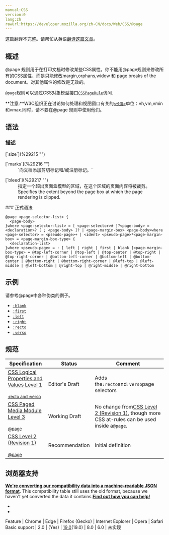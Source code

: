 ```yaml
---
manual:CSS
version:0
lang:zh
rawUrl:https://developer.mozilla.org/zh-CN/docs/Web/CSS/@page
---
```




这篇翻译不完整。请帮忙从英语[翻译这篇文章](%29213 "")。





## 概述<a name="概述"></a>


@page 规则用于在打印文档时修改某些CSS属性。你不能用@page规则来修改所有的CSS属性，而是只能修改margin,orphans,widow 和 page breaks of the document。对其他属性的修改是无效的。



`@page`规则可以通过CSS对象模型接口[`CSSPageRule`](%2592 "此页面仍未被本地化, 期待您的翻译!")访问.

**注意:**W3C组织正在讨论如何处理和视图窗口有关的[`<长度>`](%29214 "此页面仍未被本地化, 期待您的翻译!")单位：vh,vm,vmin和vmax.同时，请不要在@page 规则中使用他们。

## 语法<a name="语法"></a>

### 描述<a name="描述"></a>
<dl><dt id=''>[`size`](%29215 "")</dt><dd></dd></dl><dl><dt id=''>[`marks`](%29216 "")</dt><dd>`向文档添加剪切标记和/或注册标记。`</dd></dl><dl><dt id=''>[`bleed`](%29217 "")</dt><dd>指定一个超出页面盒模型的区域，在这个区域的页面内容将被裁剪。</dd><dd>Specifies the extent beyond the page box at which the page rendering is clipped.</dd></dl>
### 正式语法<a name="正式语法"></a>

```
@page <page-selector-list> {
  <page-body>
}where <page-selector-list> = [ <page-selector># ]?<page-body> = <declaration>? [ ; <page-body> ]? | <page-margin-box> <page-body>where <page-selector> = <pseudo-page>+ | <ident> <pseudo-page>*<page-margin-box> = <page-margin-box-type> {
  <declaration-list>
}where <pseudo-page> = : [ left | right | first | blank ]<page-margin-box-type> = @top-left-corner | @top-left | @top-center | @top-right | @top-right-corner | @bottom-left-corner | @bottom-left | @bottom-center | @bottom-right | @bottom-right-corner | @left-top | @left-middle | @left-bottom | @right-top | @right-middle | @right-bottom
```

## 示例<a name="示例"></a>


请参考@page中各种伪类的例子。


* [`:blank`](%29218 "此页面仍未被本地化, 期待您的翻译!")
* [`:first`](%27927 ":first @page CSS 伪类选择器 描述的是：打印文档的时候，第一页的样式。")
* [`:left`](%28026 ":left CSS 伪类, 需要和@规则  @page 配套使用, 对打印文档的左侧页设置CSS样式.")
* [`:right`](%28156 "此页面仍未被本地化, 期待您的翻译!")
* [`:recto`](%29219 "此页面仍未被本地化, 期待您的翻译!")<i></i>
* [`:verso`](%29220 "此页面仍未被本地化, 期待您的翻译!")<i></i>

## 规范<a name="规范"></a>

Specification | Status | Comment 
 ---  |  ---  |  ---  | 
[CSS Logical Properties and Values Level 1<br></br><small>:recto and :verso</small>](%29221 "") | Editor&#39;s Draft | Adds the`:recto`and`:verso`page selectors 
[CSS Paged Media Module Level 3<br></br><small>@page</small>](%29222 "") | Working Draft | No change from[CSS Level 2 (Revision 1)](%29223 "CSS Level 2 (Revision 1)"), though more CSS at-rules can be used inside a`@page`. 
[CSS Level 2 (Revision 1)<br></br><small>@page</small>](%29224 "") | Recommendation | Initial definition 


## 浏览器支持<a name="浏览器支持"></a>


**[We&#39;re converting our compatibility data into a machine-readable JSON format](%3344 "")**. This compatibility table still uses the old format, because we haven&#39;t yet converted the data it contains.**[Find out how you can help!](%3392 "")**


* 
* 

Feature | Chrome | Edge | Firefox (Gecko) | Internet Explorer | Opera | Safari 
Basic support | 2.0 | (Yes) | [19.0](%4553 "Released on 2013-02-19.")(19.0) | 8.0 | 6.0 | 未实现 






